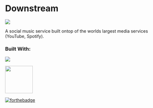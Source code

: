 <h1>Downstream</h1>
<img src="https://travis-ci.com/Travier/downstream.svg?token=WQrNcAcxWXTGaqEEdVh4&branch=master" />

<p>A social music service built ontop of the worlds largest media services (YouTube, Spotify).</p>

<h3>Built With:</h3>
<p><img src="https://laravel.com/assets/img/components/logo-laravel.svg"></p>
<a href="https://vuejs.org"><img height="90" width="90" src="https://vuejs.org/images/logo.png"></a>

[![forthebadge](https://forthebadge.com/images/badges/built-with-love.svg)](https://forthebadge.com)

